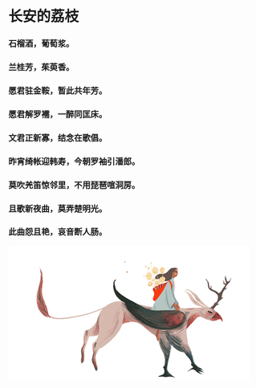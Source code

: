 # **长安的荔枝**

<!-- &nbsp;
&nbsp;
&nbsp;
<br/>
<br/>
<br/>
<br/>
<br/>
<br/> -->

<!-- ## 长安的荔枝 -->


### 石榴酒，葡萄浆。
### 兰桂芳，茱萸香。
### 愿君驻金鞍，暂此共年芳。
### 愿君解罗襦，一醉同匡床。
### 文君正新寡，结念在歌倡。
### 昨宵绮帐迎韩寿，今朝罗袖引潘郎。
### 莫吹羌笛惊邻里，不用琵琶喧洞房。
### 且歌新夜曲，莫弄楚明光。
### 此曲怨且艳，哀音断人肠。

![7201279F43E8AAE80C675ECDCF503142](../assets/aside.gif)
```


```

<!-- **开源协议 MIT** -->

<!-- ```javascript
const bbxx = 1
``` -->
